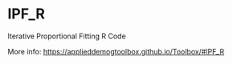 # IPF_R
Iterative Proportional Fitting R Code

More info: https://applieddemogtoolbox.github.io/Toolbox/#IPF_R 
